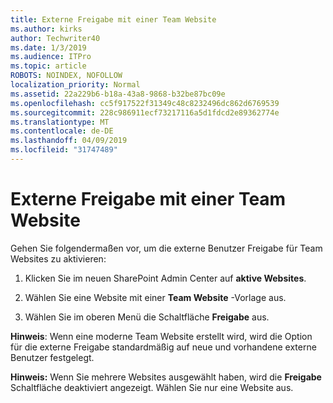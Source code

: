 ```yaml
---
title: Externe Freigabe mit einer Team Website
ms.author: kirks
author: Techwriter40
ms.date: 1/3/2019
ms.audience: ITPro
ms.topic: article
ROBOTS: NOINDEX, NOFOLLOW
localization_priority: Normal
ms.assetid: 22a229b6-b18a-43a8-9868-b32be87bc09e
ms.openlocfilehash: cc5f917522f31349c48c8232496dc862d6769539
ms.sourcegitcommit: 228c986911ecf73217116a5d1fdcd2e89362774e
ms.translationtype: MT
ms.contentlocale: de-DE
ms.lasthandoff: 04/09/2019
ms.locfileid: "31747489"
---
```

# <a name="external-sharing-with-a-team-site"></a>Externe Freigabe mit einer Team Website

Gehen Sie folgendermaßen vor, um die externe Benutzer Freigabe für Team Websites zu aktivieren: 
  
1. Klicken Sie im neuen SharePoint Admin Center auf **aktive Websites**.
  
2. Wählen Sie eine Website mit einer **Team Website** -Vorlage aus. 
  
3. Wählen Sie im oberen Menü die Schaltfläche **Freigabe** aus. 
  
 **Hinweis**: Wenn eine moderne Team Website erstellt wird, wird die Option für die externe Freigabe standardmäßig auf neue und vorhandene externe Benutzer festgelegt. 
  
 **Hinweis:** Wenn Sie mehrere Websites ausgewählt haben, wird die **Freigabe** Schaltfläche deaktiviert angezeigt. Wählen Sie nur eine Website aus. 
  

